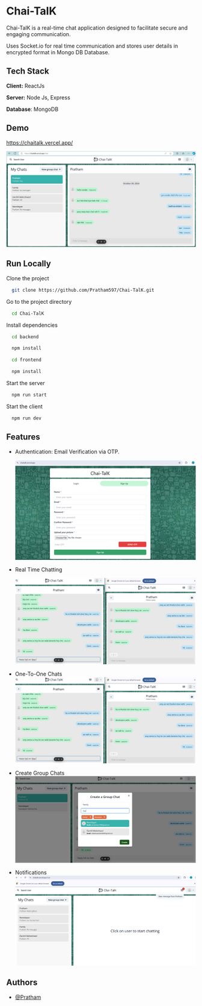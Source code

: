 # Chai-TalK
Chai-TalK is a real-time chat application designed to facilitate secure and engaging communication.

Uses Socket.io for real time communication and stores user details in encrypted format in Mongo DB Database.


## Tech Stack

**Client:** ReactJs

**Server:** Node Js, Express

**Database**: MongoDB


## Demo

https://chaitalk.vercel.app/

![alt text](ReadmeImages/App.png)

## Run Locally

Clone the project

```bash
  git clone https://github.com/Pratham597/Chai-TalK.git
```

Go to the project directory

```bash
  cd Chai-TalK
```

Install dependencies
```bash
  cd backend
```

```bash
  npm install
```

```bash
  cd frontend
```

```bash
  npm install
```

Start the server

```bash
  npm run start
```

Start the client

```bash
  npm run dev
```

## Features

- Authentication: Email Verification via OTP.

    ![alt text](ReadmeImages/Login.png)

- Real Time Chatting
  
    ![alt text](ReadmeImages/RealTime.png)

- One-To-One Chats
    ![alt text](ReadmeImages/RealTime.png)
- Create Group Chats
    ![alt text](ReadmeImages/GroupChats.png)
- Notifications
  ![alt text](ReadmeImages/Notifications.png)


## Authors

- [@Pratham](https://www.github.com/Pratham597)
